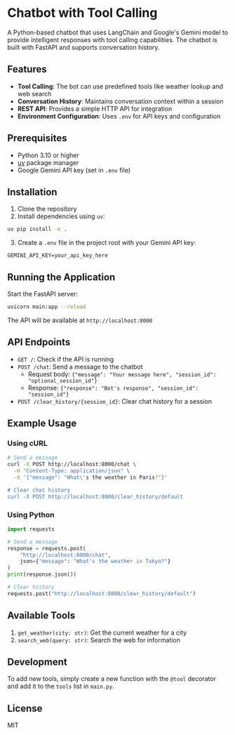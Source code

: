 # Chatbot with Tool Calling

A Python-based chatbot that uses LangChain and Google's Gemini model to provide intelligent responses with tool calling capabilities. The chatbot is built with FastAPI and supports conversation history.

## Features

- **Tool Calling**: The bot can use predefined tools like weather lookup and web search
- **Conversation History**: Maintains conversation context within a session
- **REST API**: Provides a simple HTTP API for integration
- **Environment Configuration**: Uses `.env` for API keys and configuration

## Prerequisites

- Python 3.10 or higher
- [uv](https://github.com/astral-sh/uv) package manager
- Google Gemini API key (set in `.env` file)

## Installation

1. Clone the repository
2. Install dependencies using `uv`:

```bash
uv pip install -e .
```

3. Create a `.env` file in the project root with your Gemini API key:
```
GEMINI_API_KEY=your_api_key_here
```

## Running the Application

Start the FastAPI server:

```bash
uvicorn main:app --reload
```

The API will be available at `http://localhost:8000`

## API Endpoints

- `GET /`: Check if the API is running
- `POST /chat`: Send a message to the chatbot
  - Request body: `{"message": "Your message here", "session_id": "optional_session_id"}`
  - Response: `{"response": "Bot's response", "session_id": "session_id"}`
- `POST /clear_history/{session_id}`: Clear chat history for a session

## Example Usage

### Using cURL

```bash
# Send a message
curl -X POST http://localhost:8000/chat \
  -H "Content-Type: application/json" \
  -d '{"message": "What\'s the weather in Paris?"}'

# Clear chat history
curl -X POST http://localhost:8000/clear_history/default
```

### Using Python

```python
import requests

# Send a message
response = requests.post(
    "http://localhost:8000/chat",
    json={"message": "What's the weather in Tokyo?"}
)
print(response.json())

# Clear history
requests.post("http://localhost:8000/clear_history/default")
```

## Available Tools

1. `get_weather(city: str)`: Get the current weather for a city
2. `search_web(query: str)`: Search the web for information

## Development

To add new tools, simply create a new function with the `@tool` decorator and add it to the `tools` list in `main.py`.

## License

MIT